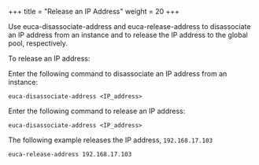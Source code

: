 +++
title = "Release an IP Address"
weight = 20
+++

Use euca-disassociate-address and euca-release-address to disassociate an IP address from an instance and to release the IP address to the global pool, respectively. 

To release an IP address: 

Enter the following command to disassociate an IP address from an instance: 

    euca-disassociate-address <IP_address>

Enter the following command to release an IP address: 

    euca-disassociate-address <IP_address>

The following example releases the IP address, `192.168.17.103` 

    euca-release-address 192.168.17.103

